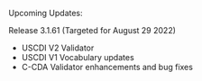 
Upcoming Updates:

Release 3.1.61 (Targeted for August 29 2022)
* USCDI V2 Validator
* USCDI V1 Vocabulary updates
* C-CDA Validator enhancements and bug fixes

